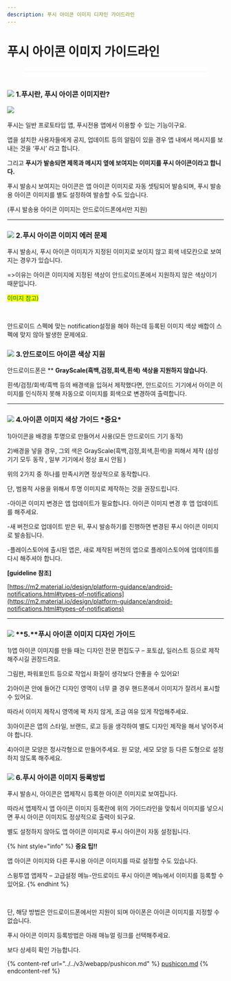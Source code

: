 ```yaml
---
description: 푸시 아이콘 이미지 디자인 가이드라인
---
```


# 푸시 아이콘 이미지 가이드라인

<figure><img src="../../../.gitbook/assets/구분선 (1) (1).PNG" alt=""><figcaption></figcaption></figure>

### ![](https://wp.swing2app.co.kr/wp-content/uploads/2018/09/%EB%8B%A8%EB%9D%BD1-1.png) **1.푸시란, 푸시 아이콘 이미지란?**

![](https://wp.swing2app.co.kr/wp-content/uploads/2022/11/%ED%91%B8%EC%8B%9C%EB%9E%80\_886-847x1024.png)

푸시는 일반 프로토타입 앱, 푸시전용 앱에서 이용할 수 있는 기능이구요.

앱을 설치한 사용자들에게 공지, 업데이트 등의 알림이 있을 경우 앱 내에서 메시지를 보내는 것을 ‘푸시’ 라고 합니다.

그리고 **푸시가 발송되면 제목과 메시지 옆에 보여지는 이미지를 푸시 아이콘이라고 합니다.**

푸시 발송시 보여지는 아이콘은 앱 아이콘 이미지로 자동 셋팅되어 발송되며, 푸시 발송용 아이콘 이미지를 별도 설정하여 발송할 수도 있습니다.&#x20;

(푸시 발송용 아이콘 이미지는 안드로이드폰에서만 지원)

****

### ![](https://wp.swing2app.co.kr/wp-content/uploads/2018/09/%EB%8B%A8%EB%9D%BD1-1.png) **2.푸시 아이콘 이미지 에러 문제**

푸시 발송시, 푸시 아이콘 이미지가 지정된 이미지로 보이지 않고 회색 네모칸으로 보여지는 경우가 있습니다.&#x20;

\=>이유는 아이콘 이미지에 지정된 색상이 안드로이드폰에서 지원하지 않은 색상이기 때문입니다.

<mark style="color:green;">이미지 참고)</mark>

<figure><img src="https://wp.swing2app.co.kr/wp-content/uploads/2022/11/%ED%91%B8%EC%8B%9C%EC%95%84%EC%9D%B4%EC%BD%98.png" alt=""><figcaption></figcaption></figure>

안드로이드 스펙에 맞는 notification설정을 해야 하는데 등록된 이미지 색상 배합이 스펙에 맞지 않아 발생한 문제에요.



### ![](https://wp.swing2app.co.kr/wp-content/uploads/2018/09/%EB%8B%A8%EB%9D%BD1-1.png) **3.안드로이드 아이콘 색상 지원**

안드로이드폰은 \*\* **GrayScale(흑백,검정,회색,흰색) 색상을 지원하지 않습니다.**&#x20;

흰색/검정/회색/흑백 등의 배경색을 입혀서 제작했다면, 안드로이드 기기에서 아이콘 이미지를 인식하지 못해 자동으로 이미지를 회색으로 변경하여 출력합니다. &#x20;

****

### ![](https://wp.swing2app.co.kr/wp-content/uploads/2018/09/%EB%8B%A8%EB%9D%BD1-1.png) **4.아이콘 이미지 색상 가이드 **<mark style="color:red;">**\*중요\***</mark>

1\)아이콘을 배경을 투명으로 만들어서 사용(모든 안드로이드 기기 동작)

2\)배경을 넣을 경우, 그외 색은 GrayScale(흑백,검정,회색,흰색)을 피해서 제작 (삼성 기기 모두 동작 , 일부 기기에서 정상 표시 안됨 )

위의 2가지 중 하나를 만족시키면 정상적으로 동작합니다.&#x20;

단, 범용적 사용을 위해서 투명 이미지로 제작하는 것을 권장드립니다.&#x20;

\-아이콘 이미지 변경은 앱 업데이트가 필요합니다. 아이콘 이미지 변경 후 앱 업데이트를 해주세요.&#x20;

\-새 버전으로 업데이트 받은 뒤, 푸시 발송하기를 진행하면 변경된 푸시 아이콘 이미지로 발송됩니다.

\-플레이스토어에 출시된 앱은, 새로 제작된 버전의 앱으로 플레이스토어에 업데이트를 다시 해주셔야 합니다.

**\[guideline 참조]**

[https://m2.material.io/design/platform-guidance/android-notifications.html#types-of-notifications](https://m2.material.io/design/platform-guidance/android-notifications.html#types-of-notifications)

****

### ![](https://wp.swing2app.co.kr/wp-content/uploads/2018/09/%EB%8B%A8%EB%9D%BD1-1.png) **5.**푸시 아이콘 이미지 디자인 가이드

1\)앱 아이콘 이미지를 만들 때는 디자인 전문 편집도구 – 포토샵, 일러스트 등으로 제작해주시길 권장드려요.

그림판, 파워포인트 등으로 작업시 화질이 생각보다 안좋을 수 있어요!

2\)아이콘 안에 들어간 디자인 영역이 너무 클 경우 핸드폰에서 이미지가 잘려서 표시할 수 있어요.

따라서 이미지 제작시 영역에 꽉 차지 않게, 조금 여유 있게 작업해주세요.

3\)아이콘은 앱의 스타일, 브랜드, 로고 등을 생각하여 별도 디자인 제작을 해서 넣어주셔야 합니다.

4\)아이콘 모양은 정사각형으로 만들어주세요. 원 모양, 세모 모양 등 다른 도형으로 설정하지 않도록 해주세요.



### ![](https://wp.swing2app.co.kr/wp-content/uploads/2018/09/%EB%8B%A8%EB%9D%BD1-1.png) **6.푸시 아이콘 이미지 등록방법**

푸시 발송시, 아이콘은 앱제작시 등록한 아이콘 이미지로 보여집니다.

따라서 앱제작시 앱 아이콘 이미지 등록란에 위의 가이드라인을 맞춰서 이미지를 넣으시면 푸시 아이콘 이미지도 정상적으로 출력이 되구요.&#x20;

별도 설정하지 않아도 앱 아이콘 이미지로 푸시 아이콘이 자동 설정됩니다.

{% hint style="info" %}
**중요 팁!!**

앱 아이콘 이미지와 다른 푸시용 아이콘 이미지를 따로 설정할 수도 있습니다.

스윙투앱 앱제작 – 고급설정 메뉴-안드로이드 푸시 아이콘 메뉴에서 이미지를 등록할 수 있어요.
{% endhint %}

<figure><img src="https://wp.swing2app.co.kr/wp-content/uploads/2022/11/%EC%95%88%EB%93%9C%EB%A1%9C%EC%9D%B4%EB%93%9C%ED%91%B8%EC%8B%9C%EC%95%84%EC%9D%B4%EC%BD%98_886.png" alt=""><figcaption></figcaption></figure>

단, 해당 방법은 안드로이드폰에서만 지원이 되며 아이폰은 아이콘 이미지를 지정할 수 없습니다.&#x20;

푸시 아이콘 이미지 등록방법은 아래 매뉴얼 링크를 선택해주세요.&#x20;

보다 상세히 확인 가능합니다.

{% content-ref url="../../v3/webapp/pushicon.md" %}
[pushicon.md](../../v3/webapp/pushicon.md)
{% endcontent-ref %}



